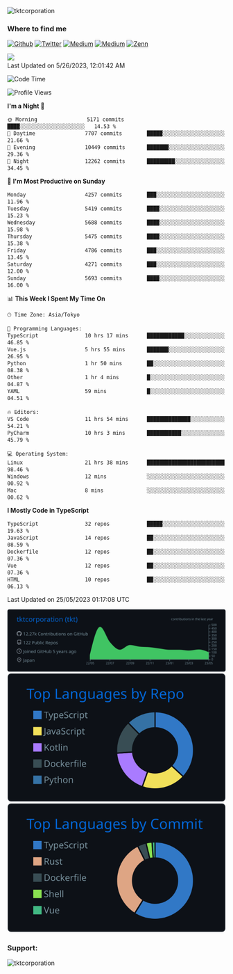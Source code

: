 <p align="left"> <img src="https://komarev.com/ghpvc/?username=tktcorporation&label=Profile%20views&color=0e75b6&style=flat" alt="tktcorporation" /> </p>

<h3>Where to find me</h3>
<p>
<a href="https://github.com/tktcorporation" target="_blank"><img alt="Github" src="https://img.shields.io/badge/GitHub-%2312100E.svg?&style=for-the-badge&logo=Github&logoColor=white" /></a>
<a href="https://twitter.com/tktcorporation" target="_blank"><img alt="Twitter" src="https://img.shields.io/badge/twitter-%231DA1F2.svg?&style=for-the-badge&logo=twitter&logoColor=white" /></a>
<a href="https://www.linkedin.com/in/tktcorporation" target="_blank"><img alt="Medium" src="https://img.shields.io/badge/linkdin-0a66c2.svg?&style=for-the-badge&logo=linkedin&logoColor=white" /></a>
<a href="https://qiita.com/tktcorporation" target="_blank"><img alt="Medium" src="https://img.shields.io/badge/qiita-55C500.svg?&style=for-the-badge&logo=qiita&logoColor=white" /></a>
<a href="https://zenn.dev/tktcorporation" target="_blank"><img alt="Zenn" src="https://img.shields.io/badge/Zenn-3EA8FF.svg?&style=for-the-badge&logo=Zenn&logoColor=white" /></a>
</p>

<!--START_SECTION:lapras-card-->
<a href="https://lapras.com/public/tktcorporation" target="_blank" rel="noopener noreferrer"><img src="https://lapras-card-generator.vercel.app/api/svg?e=3.89&b=3.48&i=3.58&b1=%23232323&b2=%236d6d6d&i1=%23212121&i2=%23818181&l=en" width="300" ></a>  
Last Updated on 5/26/2023, 12:01:42 AM
<!--END_SECTION:lapras-card-->
  
<!--START_SECTION:waka-->
![Code Time](http://img.shields.io/badge/Code%20Time-985%20hrs%2035%20mins-blue)

![Profile Views](http://img.shields.io/badge/Profile%20Views-0-blue)

**I'm a Night 🦉** 

```text
🌞 Morning                5171 commits        ████░░░░░░░░░░░░░░░░░░░░░   14.53 % 
🌆 Daytime                7707 commits        █████░░░░░░░░░░░░░░░░░░░░   21.66 % 
🌃 Evening                10449 commits       ███████░░░░░░░░░░░░░░░░░░   29.36 % 
🌙 Night                  12262 commits       █████████░░░░░░░░░░░░░░░░   34.45 % 
```
📅 **I'm Most Productive on Sunday** 

```text
Monday                   4257 commits        ███░░░░░░░░░░░░░░░░░░░░░░   11.96 % 
Tuesday                  5419 commits        ████░░░░░░░░░░░░░░░░░░░░░   15.23 % 
Wednesday                5688 commits        ████░░░░░░░░░░░░░░░░░░░░░   15.98 % 
Thursday                 5475 commits        ████░░░░░░░░░░░░░░░░░░░░░   15.38 % 
Friday                   4786 commits        ███░░░░░░░░░░░░░░░░░░░░░░   13.45 % 
Saturday                 4271 commits        ███░░░░░░░░░░░░░░░░░░░░░░   12.00 % 
Sunday                   5693 commits        ████░░░░░░░░░░░░░░░░░░░░░   16.00 % 
```


📊 **This Week I Spent My Time On** 

```text
🕑︎ Time Zone: Asia/Tokyo

💬 Programming Languages: 
TypeScript               10 hrs 17 mins      ████████████░░░░░░░░░░░░░   46.85 % 
Vue.js                   5 hrs 55 mins       ███████░░░░░░░░░░░░░░░░░░   26.95 % 
Python                   1 hr 50 mins        ██░░░░░░░░░░░░░░░░░░░░░░░   08.38 % 
Other                    1 hr 4 mins         █░░░░░░░░░░░░░░░░░░░░░░░░   04.87 % 
YAML                     59 mins             █░░░░░░░░░░░░░░░░░░░░░░░░   04.51 % 

🔥 Editors: 
VS Code                  11 hrs 54 mins      ██████████████░░░░░░░░░░░   54.21 % 
PyCharm                  10 hrs 3 mins       ███████████░░░░░░░░░░░░░░   45.79 % 

💻 Operating System: 
Linux                    21 hrs 38 mins      █████████████████████████   98.46 % 
Windows                  12 mins             ░░░░░░░░░░░░░░░░░░░░░░░░░   00.92 % 
Mac                      8 mins              ░░░░░░░░░░░░░░░░░░░░░░░░░   00.62 % 
```

**I Mostly Code in TypeScript** 

```text
TypeScript               32 repos            █████░░░░░░░░░░░░░░░░░░░░   19.63 % 
JavaScript               14 repos            ██░░░░░░░░░░░░░░░░░░░░░░░   08.59 % 
Dockerfile               12 repos            ██░░░░░░░░░░░░░░░░░░░░░░░   07.36 % 
Vue                      12 repos            ██░░░░░░░░░░░░░░░░░░░░░░░   07.36 % 
HTML                     10 repos            ██░░░░░░░░░░░░░░░░░░░░░░░   06.13 % 
```




 Last Updated on 25/05/2023 01:17:08 UTC
<!--END_SECTION:waka-->

[![](https://raw.githubusercontent.com/tktcorporation/tktcorporation/master/profile-summary-card-output/github_dark/0-profile-details.svg)](https://github.com/vn7n24fzkq/github-profile-summary-cards)
[![](https://raw.githubusercontent.com/tktcorporation/tktcorporation/master/profile-summary-card-output/github_dark/1-repos-per-language.svg)](https://github.com/vn7n24fzkq/github-profile-summary-cards) [![](https://raw.githubusercontent.com/tktcorporation/tktcorporation/master/profile-summary-card-output/github_dark/2-most-commit-language.svg)](https://github.com/vn7n24fzkq/github-profile-summary-cards)

<h3 align="left">Support:</h3>
<p><a href="https://www.buymeacoffee.com/tktcorporation"> <img align="left" src="https://cdn.buymeacoffee.com/buttons/v2/default-yellow.png" height="50" width="210" alt="tktcorporation" /></a></p><br><br>
